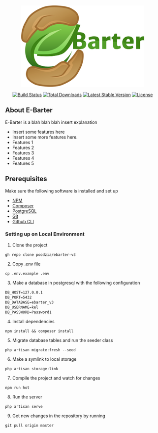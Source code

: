 <p align="center"><a href="#" target="_blank"><img src="public/img/logo3.png" width="400"></a></p>

<p align="center">
<a href="https://travis-ci.org/laravel/framework"><img src="https://travis-ci.org/laravel/framework.svg" alt="Build Status"></a>
<a href="https://packagist.org/packages/laravel/framework"><img src="https://img.shields.io/packagist/dt/laravel/framework" alt="Total Downloads"></a>
<a href="https://packagist.org/packages/laravel/framework"><img src="https://img.shields.io/packagist/v/laravel/framework" alt="Latest Stable Version"></a>
<a href="https://packagist.org/packages/laravel/framework"><img src="https://img.shields.io/packagist/l/laravel/framework" alt="License"></a>
</p>

## About E-Barter

E-Barter is a blah blah blah insert explanation

-   Insert some features here
-   Insert some more features here.
-   Features 1
-   Features 2
-   Features 3
-   Features 4
-   Features 5

## Prerequisites

Make sure the following software is installed and set up

-   [NPM](https://phoenixnap.com/kb/install-node-js-npm-on-windows)
-   [Composer](https://getcomposer.org/download/)
-   [PostgreSQL](https://www.2ndquadrant.com/en/blog/pginstaller-install-postgresql/)
-   [Git](https://github.com/git-guides/install-git)
-   [Github CLI](https://github.com/cli/cli#installation)

### Setting up on Local Environment

1. Clone the project

```
gh repo clone poodzia/ebarter-v3
```

2. Copy .env file

```
cp .env.example .env
```

3. Make a database in postgresql with the following configuration

```
DB_HOST=127.0.0.1
DB_PORT=5432
DB_DATABASE=ebarter_v3
DB_USERNAME=kel
DB_PASSWORD=Password1
```

4. Install dependencies

```
npm install && composer install
```

5. Migrate database tables and run the seeder class

```
php artisan migrate:fresh --seed
```

6. Make a symlink to local storage

```
php artisan storage:link
```

7. Compile the project and watch for changes

```
npm run hot
```

8. Run the server

```
php artisan serve
```

9. Get new changes in the repository by running

```
git pull origin master
```
